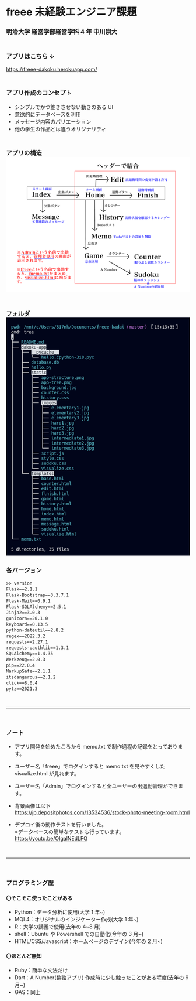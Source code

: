 # freee 未経験エンジニア課題

### 明治大学 経営学部経営学科 4 年 中川崇大

### <br>アプリはこちら ↓<br>

https://freee-dakoku.herokuapp.com/

### <br>アプリ作成のコンセプト

- シンプルでかつ飽きさせない動きのある UI
- 意欲的にデータベースを利用
- メッセージ内容のバリエーション
- 他の学生の作品とは違うオリジナリティ

### <p><br>アプリの構造<img src="/dakoku-app/static/app-stracture.png" alt="error" /></p>

### <p><br>フォルダ<img src="/dakoku-app/static/app-tree.png" alt="error" /></p>

### 各バージョン

```
>> version
Flask==2.1.1
Flask-Bootstrap==3.3.7.1
Flask-Mail==0.9.1
Flask-SQLAlchemy==2.5.1
Jinja2==3.0.3
gunicorn==20.1.0
keyboard==0.13.5
python-dateutil==2.8.2
regex==2022.3.2
requests==2.27.1
requests-oauthlib==1.3.1
SQLAlchemy==1.4.35
Werkzeug==2.0.3
pip==22.0.4
MarkupSafe==2.1.1
itsdangerous==2.1.2
click==8.0.4
pytz==2021.3

```

<br>

---

<br>

### ノート

- アプリ開発を始めたころから memo.txt で制作過程の記録をとってあります。

- ユーザー名「freee」でログインすると memo.txt を見やすくした visualize.html が見れます。

- ユーザー名「Admin」でログインすると全ユーザーの出退勤管理ができます。

- 背景画像は以下<br>
  https://jp.depositphotos.com/13534536/stock-photo-meeting-room.html

- デプロイ後の動作テストを行いました。<br>
  ※データベースの簡単なテストも行っています。
  <br>https://youtu.be/OIgalNEdLFQ

<br>

---

<br>

### プログラミング歴

#### 〇そこそこ使ったことがある

- Python：データ分析に使用(大学 1 年~)
- MQL4：オリジナルのインジケーター作成(大学 1 年~)
- R：大学の講義で使用(去年の 4~8 月)
- shell：Ubuntu や Powershell での自動化(今年の 3 月~)
- HTML/CSS/Javascript：ホームページのデザイン(今年の 2 月~)

#### 〇ほとんど無知

- Ruby：簡単な文法だけ
- Dart：A Number(数独アプリ) 作成時に少し触ったことがある程度(去年の 9 月~)
- GAS：同上
